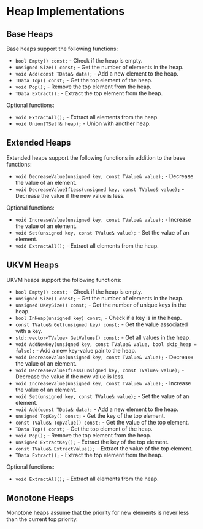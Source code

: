 # Heap Implementations

## Base Heaps

Base heaps support the following functions:

- `bool Empty() const;` - Check if the heap is empty.
- `unsigned Size() const;` - Get the number of elements in the heap.
- `void Add(const TData& data);` - Add a new element to the heap.
- `TData Top() const;` - Get the top element of the heap.
- `void Pop();` - Remove the top element from the heap.
- `TData Extract();` - Extract the top element from the heap.

Optional functions:

- `void ExtractAll();` - Extract all elements from the heap.
- `void Union(TSelf& heap);` - Union with another heap.

## Extended Heaps

Extended heaps support the following functions in addition to the base functions:

- `void DecreaseValue(unsigned key, const TValue& value);` - Decrease the value of an element.
- `void DecreaseValueIfLess(unsigned key, const TValue& value);` - Decrease the value if the new value is less.

Optional functions:

- `void IncreaseValue(unsigned key, const TValue& value);` - Increase the value of an element.
- `void Set(unsigned key, const TValue& value);` - Set the value of an element.
- `void ExtractAll();` - Extract all elements from the heap.

## UKVM Heaps

UKVM heaps support the following functions:

- `bool Empty() const;` - Check if the heap is empty.
- `unsigned Size() const;` - Get the number of elements in the heap.
- `unsigned UKeySize() const;` - Get the number of unique keys in the heap.
- `bool InHeap(unsigned key) const;` - Check if a key is in the heap.
- `const TValue& Get(unsigned key) const;` - Get the value associated with a key.
- `std::vector<TValue> GetValues() const;` - Get all values in the heap.
- `void AddNewKey(unsigned key, const TValue& value, bool skip_heap = false);` - Add a new key-value pair to the heap.
- `void DecreaseValue(unsigned key, const TValue& value);` - Decrease the value of an element.
- `void DecreaseValueIfLess(unsigned key, const TValue& value);` - Decrease the value if the new value is less.
- `void IncreaseValue(unsigned key, const TValue& value);` - Increase the value of an element.
- `void Set(unsigned key, const TValue& value);` - Set the value of an element.
- `void Add(const TData& data);` - Add a new element to the heap.
- `unsigned TopKey() const;` - Get the key of the top element.
- `const TValue& TopValue() const;` - Get the value of the top element.
- `TData Top() const;` - Get the top element of the heap.
- `void Pop();` - Remove the top element from the heap.
- `unsigned ExtractKey();` - Extract the key of the top element.
- `const TValue& ExtractValue();` - Extract the value of the top element.
- `TData Extract();` - Extract the top element from the heap.

Optional functions:

- `void ExtractAll();` - Extract all elements from the heap.

## Monotone Heaps

Monotone heaps assume that the priority for new elements is never less than the current top priority.
